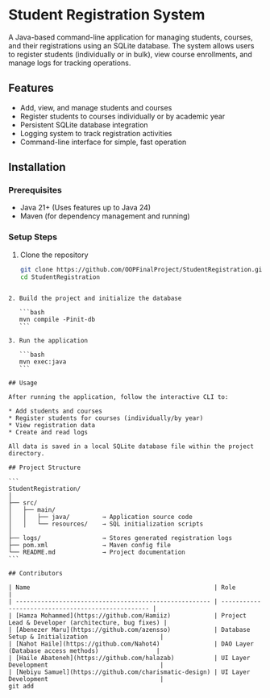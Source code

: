 # Student Registration System

A Java-based command-line application for managing students, courses, and their registrations using an SQLite database. The system allows users to register students (individually or in bulk), view course enrollments, and manage logs for tracking operations.

## Features

- Add, view, and manage students and courses
- Register students to courses individually or by academic year
- Persistent SQLite database integration
- Logging system to track registration activities
- Command-line interface for simple, fast operation

## Installation

### Prerequisites

- Java 21+ (Uses features up to Java 24)
- Maven (for dependency management and running)

### Setup Steps

1. Clone the repository
   ```bash
   git clone https://github.com/OOPFinalProject/StudentRegistration.git
   cd StudentRegistration
````

2. Build the project and initialize the database

   ```bash
   mvn compile -Pinit-db
   ```

3. Run the application

   ```bash
   mvn exec:java
   ```

## Usage

After running the application, follow the interactive CLI to:

* Add students and courses
* Register students for courses (individually/by year)
* View registration data
* Create and read logs

All data is saved in a local SQLite database file within the project directory.

## Project Structure

```
StudentRegistration/
│
├── src/
│   ├── main/
│   │   ├── java/         → Application source code
│   │   └── resources/    → SQL initialization scripts
│
├── logs/                 → Stores generated registration logs
├── pom.xml               → Maven config file
└── README.md             → Project documentation
```

## Contributors

| Name                                                   | Role                                               |
| ------------------------------------------------------ | -------------------------------------------------- |
| [Hamza Mohammed](https://github.com/Hamiiz)            | Project Lead & Developer (architecture, bug fixes) |
| [Abenezer Maru](https://github.com/azensso)            | Database Setup & Initialization                    |
| [Nahot Haile](https://github.com/Nahot4)               | DAO Layer (Database access methods)                |
| [Haile Abateneh](https://github.com/halazab)           | UI Layer Development                               |
| [Nebiyu Samuel](https://github.com/charismatic-design) | UI Layer Development                               |
git add
